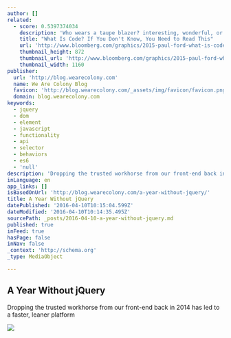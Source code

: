 ```yaml
---
author: []
related:
  - score: 0.5397374034
    description: 'Who wears a taupe blazer? interesting, wonderful, or disturbing way. A computer is a clock with benefits. They all work the same, doing second-grade math, one step at a time: Tick, take a number and put it in box one. Tick, take another number, put it in box two.'
    title: "What Is Code? If You Don't Know, You Need to Read This"
    url: 'http://www.bloomberg.com/graphics/2015-paul-ford-what-is-code/'
    thumbnail_height: 872
    thumbnail_url: 'http://www.bloomberg.com/graphics/2015-paul-ford-what-is-code/images/promo.jpg'
    thumbnail_width: 1160
publisher:
  url: 'http://blog.wearecolony.com'
  name: We Are Colony Blog
  favicon: 'http://blog.wearecolony.com/_assets/img/favicon/favicon.png'
  domain: blog.wearecolony.com
keywords:
  - jquery
  - dom
  - element
  - javascript
  - functionality
  - api
  - selector
  - behaviors
  - es6
  - 'null'
description: 'Dropping the trusted workhorse from our front-end back in 2014 has led to a faster, leaner platform'
inLanguage: en
app_links: []
isBasedOnUrl: 'http://blog.wearecolony.com/a-year-without-jquery/'
title: A Year Without jQuery
datePublished: '2016-04-10T10:15:04.599Z'
dateModified: '2016-04-10T10:14:35.495Z'
sourcePath: _posts/2016-04-10-a-year-without-jquery.md
published: true
inFeed: true
hasPage: false
inNav: false
_context: 'http://schema.org'
_type: MediaObject

---
```

<article style=""><h1>A Year Without jQuery</h1><p>Dropping the trusted workhorse from our front-end back in 2014 has led to a faster, leaner platform</p><img src="http://blog.wearecolony.com/_assets/img/png/og-image.png" /></article>